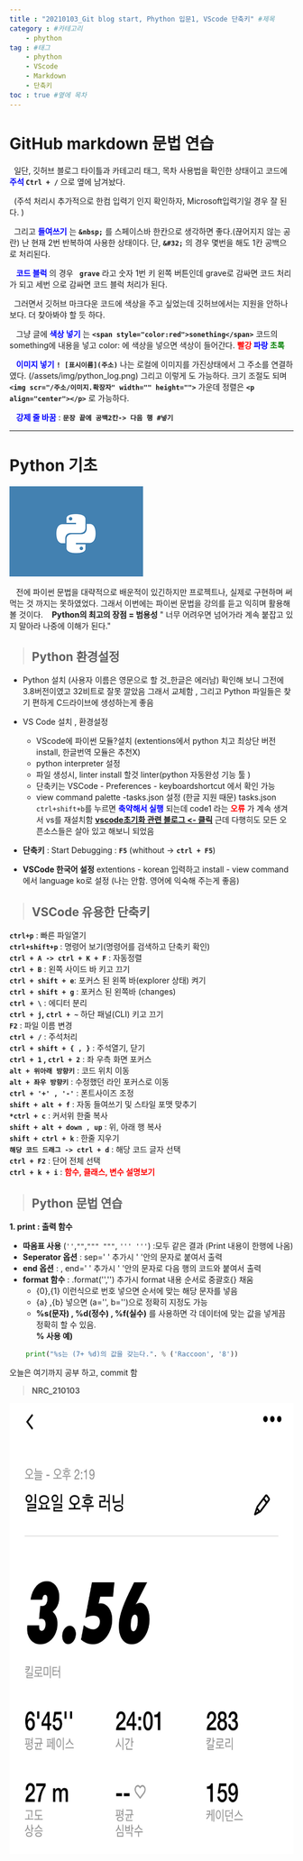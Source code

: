 ```yaml
---
title : "20210103_Git blog start, Phython 입문1, VScode 단축키" #제목
category : #카테고리
    - phython
tag : #태그
    - phython
    - VScode
    - Markdown
    - 단축키
toc : true #옆에 목차
---
```

# GitHub markdown 문법 연습
&nbsp;&nbsp;일단, 깃허브 블로그 타이틀과 카테고리 태그, 목차 사용법을 확인한 상태이고 코드에 **<span style="color:blue">주석 </span>** **`Ctrl + /`** 으로 옆에 남겨놨다.

&nbsp;&nbsp;(주석 처리시 추가적으로 한컴 입력기 인지 확인하자, Microsoft입력기일 경우 잘 된다. )

&nbsp;&nbsp;그리고 **<span style="color:blue">들여쓰기</span>** 는 **`&nbsp;`** 를 스페이스바 한칸으로 생각하면 좋다.(끊어지지 않는 공란) 난 현재 2번 반복하여 사용한 상태이다. 단, **`&#32;`** 의 경우 몇번을 해도 1칸 공백으로 처리된다.

&nbsp;&nbsp; **<span style="color:blue">코드 블럭</span>** 의 경우 **` grave`** 라고 숫자 1번 키 왼쪽 버튼인데 grave로 감싸면 코드 처리가 되고 세번 으로 감싸면 코드 블럭 처리가 된다.

&nbsp;&nbsp;그러면서 깃허브 마크다운 코드에 색상을 주고 싶었는데 깃허브에서는 지원을 안하나 보다. 더 찾아봐야 할 듯 하다.

&nbsp;&nbsp; 그냥 글에 **<span style="color:blue">색상 넣기</span>** 는 **`<span style="color:red">sonething</span>`** 코드의 something에 내용을 넣고 color: 에 색상을 넣으면 색상이 들어간다. **<span style="color:red">빨강</span> <span style="color:blue">파랑</span> <span style="color:green">초록</span>**

&nbsp;&nbsp; **<span style="color:blue"> 이미지 넣기</span>** **`! [표시이름](주소)`** 나는 로컬에 이미지를 가진상태에서 그 주소를 연결하였다. (/assets/img/python_log.png)
그리고 이렇게 도 가능하다. 크기 조절도 되며 **```<img scr="/주소/이미지.확장자" width="" height="">```**
가운데 정렬은 **`<p align="center"></p>`** 로 가능하다.

&nbsp;&nbsp; **<span style="color:blue">강제 줄 바꿈</span>** : **`문장 끝에 공백2칸-> 다음 행 #넣기`**

---  
  
  
# **Python 기초**

![Python logo](/assets/img/python_logo.png)

&nbsp;&nbsp; 전에 파이썬 문법을 대략적으로 배운적이 있긴하지만 프로젝트나, 실제로 구현하며 써먹는 것 까지는 못하였었다. 그래서 이번에는 파이썬 문법을 강의를 듣고 익히며 활용해볼 것이다.
&nbsp;&nbsp; **Python의 최고의 장점 = 범용성**
" 너무 어려우면 넘어가라 계속 붙잡고 있지 말아라 나중에 이해가 된다."  
  
>## **Python 환경설정**

- Python 설치 (사용자 이름은 영문으로 할 것_한글은 에러남)
확인해 보니 그전에 3.8버전이였고 32비트로 잘못 깔았음 그래서 교체함 , 그리고 Python 파일들은 찾기 편하게 C드라이브에 생성하는게 좋음
- VS Code 설치 , 환경설정
    - VScode에 파이썬 모듈?설치 (extentions에서 python 치고 최상단 버전 install, 한글번역 모듈은 추천X)
    - python interpreter 설정
    - 파일 생성시, linter install 할것 linter(python 자동완성 기능 툴 )
    - 단축키는 VSCode - Preferences  - keyboardshortcut 에서 확인 가능 
    - view command palette -tasks.json 설정 (한글 지원 때문)
    tasks.json `ctrl+shift+b`를 누르면 **<span style="color:blue">축약해서 실행</span>** 되는데 code1 라는 **<spen style="color:red">오류</spen>** 가 계속 생겨서 vs를 재설치함
    **<span style="color:red"> <u>[vscode초기화 관련 블로그 <- 클릭](https://oneday-haru.tistory.com/5)</u></spen>**
    근데 다행히도 모든 오픈소스들은 살아 있고 해보니 되었음  

- **단축키** :
Start Debugging : **`F5`** (whithout -> **`ctrl + F5`**)  
- **VSCode 한국어 설정**
 extentions - korean 입력하고 install - view command에서 language ko로 설정 (나는 안함. 영어에 익숙해 주는게 좋음)  
  
>## **VSCode 유용한 단축키**
  
**`ctrl+p`** : 빠른 파일열기  
**`ctrl+shift+p`** : 명령어 보기(명령어를 검색하고 단축키 확인)  
**`ctrl + A -> ctrl + K + F`** : 자동정렬  
**`ctrl + B`** : 왼쪽 사이드 바 키고 끄기  
**`ctrl + shift + e`**: 포커스 된 왼쪽 바(explorer 상태) 켜기  
**`ctrl + shift + g`** : 포커스 된 왼쪽바 (changes)  
**`ctrl + \`** : 에디터 분리  
**`ctrl + j`, `ctrl + ~`** 하단 패널(CLI) 키고 끄기   
**`F2`** : 파일 이름 변경  
**`ctrl + /`** : 주석처리  
**`ctrl + shift + { , }`** : 주석열기, 닫기  
**`ctrl + 1` , `ctrl + 2`** : 좌 우측 화면 포커스  
**`alt + 위아래 방향키`** : 코드 위치 이동  
**`alt + 좌우 방향키`** : 수정했던 라인 포커스로 이동  
**`ctrl + '+' , '-'`** : 폰트사이즈 조정  
**`shift + alt + f`** : 자동 들여쓰기 및 스타일 포맷 맞추기  
**`*ctrl + c`** : 커서위 한줄 복사  
**`shift + alt + down , up`** : 위, 아래 행 복사  
**`shift + ctrl + k`** : 한줄 지우기  
**`해당 코드 드래그 -> ctrl + d`** : 해당 코드 글자 선택   
**`ctrl + F2`** : 단어 전체 선택   
**`ctrl + k + i`** : **<span style="color:red">함수, 클래스, 변수 설명보기</span>**  


>## **Python 문법 연습**  


**1. print : 출력 함수**  
- **따옴표 사용** (`''`,`""`,`""" """`, `''' '''`) :모두 같은 결과 (Print 내용이 한행에 나옴)  
- **Seperator 옵션** : sep=' ' 추가시 ' '안의 문자로 붙여서 출력  
- **end 옵션** : , end=' ' 추가시 ' '안의 문자로 다음 행의 코드와 붙여서 출력  
- **format 함수** : .format('','') 추가시 format 내용 순서로 중괄호{} 채움  
    - {0},{1} 이런식으로 번호 넣으면 순서에 맞는 해당 문자를 넣음  
    - {a} ,{b} 넣으면 (a='', b='')으로 정확히 지정도 가능  
    - **%s(문자) , %d(정수) , %f(실수)** 를 사용하면 각 데이터에 맞는 값을 넣게끔 정확히 할 수 있음.   
    **% 사용 예)**  
``` python
    print("%s는 (7+ %d)의 값을 갖는다.". % ('Raccoon', '8'))
```  

      
 오늘은 여기까지 공부 하고, commit 함  
  
> **NRC_210103**

<p align="center"><img src="/assets/img/NRC_210103.jpg" width="600" height="800"></p>